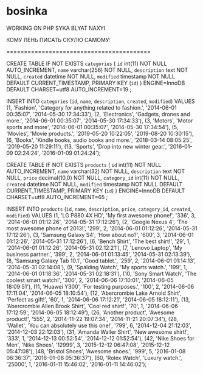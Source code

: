 # bosinka
WORKING ON PHP SYKA BLYAT NAXYI

КОМУ ЛЕНЬ ПИСАТЬ СКУЛЮ САМОМУ:

=========================================

CREATE TABLE IF NOT EXISTS `categories` (
    `id` int(11) NOT NULL AUTO_INCREMENT,
    `name` varchar(256) NOT NULL,
    `description` text NOT NULL,
    `created` datetime NOT NULL,
    `modified` timestamp NOT NULL DEFAULT CURRENT_TIMESTAMP,
    PRIMARY KEY (`id`)
) ENGINE=InnoDB DEFAULT CHARSET=utf8 AUTO_INCREMENT=19 ;

INSERT INTO `categories` (`id`, `name`, `description`, `created`, `modified`) VALUES
(1, 'Fashion', 'Category for anything related to fashion.', '2014-06-01 00:35:07', '2014-05-30 17:34:33'),
(2, 'Electronics', 'Gadgets, drones and more.', '2014-06-01 00:35:07', '2014-05-30 17:34:33'),
(3, 'Motors', 'Motor sports and more', '2014-06-01 00:35:07', '2014-05-30 17:34:54'),
(5, 'Movies', 'Movie products.', '2019-05-20 10:22:05', '2019-08-20 10:30:15'),
(6, 'Books', 'Kindle books, audio books and more.', '2018-03-14 08:05:25', '2019-05-20 11:29:11'),
(13, 'Sports', 'Drop into new winter gear.', '2016-01-09 02:24:24', '2016-01-09 01:24:24');

CREATE TABLE IF NOT EXISTS `products` (
  `id` int(11) NOT NULL AUTO_INCREMENT,
  `name` varchar(32) NOT NULL,
  `description` text NOT NULL,
  `price` decimal(10,0) NOT NULL,
  `category_id` int(11) NOT NULL,
  `created` datetime NOT NULL,
  `modified` timestamp NOT NULL DEFAULT CURRENT_TIMESTAMP,
  PRIMARY KEY (`id`)
) ENGINE=InnoDB DEFAULT CHARSET=utf8 AUTO_INCREMENT=65 ;

INSERT INTO `products` (`id`, `name`, `description`, `price`, `category_id`, `created`, `modified`) VALUES
(1, 'LG P880 4X HD', 'My first awesome phone!', '336', 3, '2014-06-01 01:12:26', '2014-05-31 17:12:26'),
(2, 'Google Nexus 4', 'The most awesome phone of 2013!', '299', 2, '2014-06-01 01:12:26', '2014-05-31 17:12:26'),
(3, 'Samsung Galaxy S4', 'How about no?', '600', 3, '2014-06-01 01:12:26', '2014-05-31 17:12:26'),
(6, 'Bench Shirt', 'The best shirt!', '29', 1, '2014-06-01 01:12:26', '2014-05-31 02:12:21'),
(7, 'Lenovo Laptop', 'My business partner.', '399', 2, '2014-06-01 01:13:45', '2014-05-31 02:13:39'),
(8, 'Samsung Galaxy Tab 10.1', 'Good tablet.', '259', 2, '2014-06-01 01:14:13', '2014-05-31 02:14:08'),
(9, 'Spalding Watch', 'My sports watch.', '199', 1, '2014-06-01 01:18:36', '2014-05-31 02:18:31'),
(10, 'Sony Smart Watch', 'The coolest smart watch!', '300', 2, '2014-06-06 17:10:01', '2014-06-05 18:09:51'),
(11, 'Huawei Y300', 'For testing purposes.', '100', 2, '2014-06-06 17:11:04', '2014-06-05 18:10:54'),
(12, 'Abercrombie Lake Arnold Shirt', 'Perfect as gift!', '60', 1, '2014-06-06 17:12:21', '2014-06-05 18:12:11'),
(13, 'Abercrombie Allen Brook Shirt', 'Cool red shirt!', '70', 1, '2014-06-06 17:12:59', '2014-06-05 18:12:49'),
(26, 'Another product', 'Awesome product!', '555', 2, '2014-11-22 19:07:34', '2014-11-21 20:07:34'),
(28, 'Wallet', 'You can absolutely use this one!', '799', 6, '2014-12-04 21:12:03', '2014-12-03 22:12:03'),
(31, 'Amanda Waller Shirt', 'New awesome shirt!', '333', 1, '2014-12-13 00:52:54', '2014-12-12 01:52:54'),
(42, 'Nike Shoes for Men', 'Nike Shoes', '12999', 3, '2015-12-12 06:47:08', '2015-12-12 05:47:08'),
(48, 'Bristol Shoes', 'Awesome shoes.', '999', 5, '2016-01-08 06:36:37', '2016-01-08 05:36:37'),
(60, 'Rolex Watch', 'Luxury watch.', '25000', 1, '2016-01-11 15:46:02', '2016-01-11 14:46:02');
